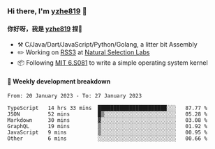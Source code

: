 ### Hi there, I'm [yzhe819](https://github.com/yzhe819) 👋

#### 你好呀，我是 [yzhe819](https://github.com/yzhe819) 捏👋

- :hammer_and_pick: C/Java/Dart/JavaScript/Python/Golang, a litter bit Assembly
- :pencil2: Working on [RSS3](https://github.com/NaturalSelectionLabs/RSS3) at [Natural Selection Labs](https://github.com/NaturalSelectionLabs)
- 📦 Following [MIT 6.S081](https://pdos.csail.mit.edu/6.S081/2020/) to write a simple operating system kernel



#### 📝 Weekly development breakdown

<!--START_SECTION:waka-->

```text
From: 20 January 2023 - To: 27 January 2023

TypeScript   14 hrs 33 mins  ██████████████████████░░░   87.77 %
JSON         52 mins         █▒░░░░░░░░░░░░░░░░░░░░░░░   05.28 %
Markdown     30 mins         ▓░░░░░░░░░░░░░░░░░░░░░░░░   03.08 %
GraphQL      19 mins         ▒░░░░░░░░░░░░░░░░░░░░░░░░   01.92 %
JavaScript   9 mins          ▒░░░░░░░░░░░░░░░░░░░░░░░░   00.95 %
Other        6 mins          ░░░░░░░░░░░░░░░░░░░░░░░░░   00.66 %
```

<!--END_SECTION:waka-->



